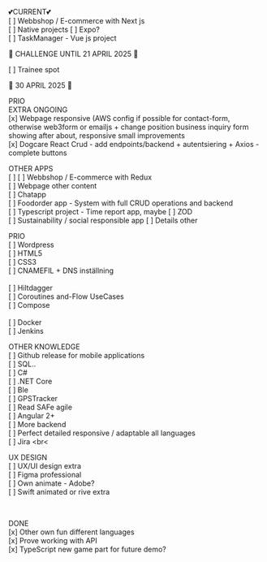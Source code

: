 
💕CURRENT💕 <br>
[ ] Webbshop / E-commerce with Next js  <br> 
[ ] Native projects [ ] Expo? <br>
[ ] TaskManager - Vue js project<br>

🚀 CHALLENGE UNTIL 21 APRIL 2025 🚀   

[ ] Trainee spot

🚀 30 APRIL 2025 🚀 
<br>

PRIO<br>
EXTRA ONGOING<br>
[x] Webpage responsive (AWS config if possible for contact-form, otherwise web3form or emailjs + change position business inquiry form showing after about, responsive small improvements <br>
[x] Dogcare React Crud - add endpoints/backend + autentsiering + Axios - complete buttons <br>

OTHER APPS <br>
[ ] [ ] Webbshop / E-commerce with Redux <br>
[ ] Webpage other content <br>
[ ] Chatapp  <br>
[ ] Foodorder app - System with full CRUD operations and backend <br>
[ ] Typescript project - Time report app, maybe [ ] ZOD <br>
[ ] Sustainability / social responsible app
[ ] Details other

PRIO<br>
[ ] Wordpress <br>
[ ] HTML5 <br>
[ ] CSS3 <br>
[ ] CNAMEFIL + DNS inställning<br>
<br>
[ ] Hiltdagger <br>
[ ] Coroutines and-Flow UseCases <br>
[ ] Compose <br>
<br>
[ ] Docker <br>
[ ] Jenkins <br>

OTHER KNOWLEDGE <br>
[ ] Github release for mobile applications <br>
[ ] SQL..<br>
[ ] C# <br>
[ ] .NET Core <br>
[ ] Ble <br>
[ ] GPSTracker <br>
[ ] Read SAFe agile <br>
[ ] Angular 2+ <br>
[ ] More backend <br>
[ ] Perfect detailed responsive / adaptable all languages <br>
[ ] Jira <br<


UX DESIGN <br>
[ ] UX/UI design extra <br>
[ ] Figma professional <br>
[ ] Own animate - Adobe? <br>
[ ] Swift animated or rive extra <br>

<br>


DONE <br>
[x] Other own fun different languages <br>
[x] Prove working with API <br>
[x] TypeScript new game part for future demo? <br>
